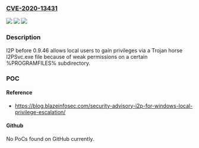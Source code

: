 ### [CVE-2020-13431](https://cve.mitre.org/cgi-bin/cvename.cgi?name=CVE-2020-13431)
![](https://img.shields.io/static/v1?label=Product&message=n%2Fa&color=blue)
![](https://img.shields.io/static/v1?label=Version&message=n%2Fa&color=blue)
![](https://img.shields.io/static/v1?label=Vulnerability&message=n%2Fa&color=brighgreen)

### Description

I2P before 0.9.46 allows local users to gain privileges via a Trojan horse I2PSvc.exe file because of weak permissions on a certain %PROGRAMFILES% subdirectory.

### POC

#### Reference
- https://blog.blazeinfosec.com/security-advisory-i2p-for-windows-local-privilege-escalation/

#### Github
No PoCs found on GitHub currently.

